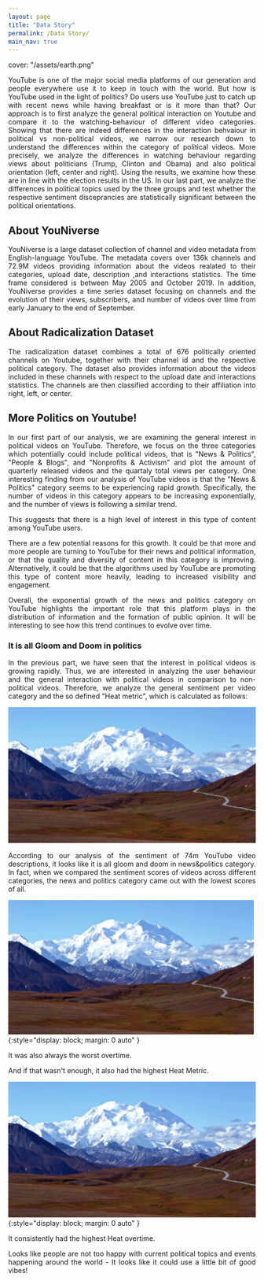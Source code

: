 ```yaml
---
layout: page
title: "Data Story"
permalink: /Data Story/
main_nav: true
---
```

cover: "/assets/earth.png"

<p style='text-align: justify;'>  
YouTube is one of the major social media platforms of our generation and people everywhere use it to keep in touch with the world. But how is YouTube used in the light of politics? Do users use YouTube just to catch up with recent news while having breakfast or is it more than that? Our approach is to first analyze the general political interaction on Youtube and compare it to the watching-behaviour of different video categories. Showing that there are indeed differences in the interaction behvaiour in political vs non-political videos, we narrow our research down to understand the differences within the category of political videos. More precisely, we analyze the differences in watching behaviour regarding views about politicians (Trump, Clinton and Obama) and also political orientation (left, center and right). Using the results, we examine how these are in line with the election results in the US. In our last part, we analyze the differences in political topics used by the three groups and test whether the respective sentiment disceprancies are statistically significant between the political orientations.
</p>
  
## About YouNiverse
<p style='text-align: justify;'>  
YouNiverse is a large dataset collection of channel and video metadata from English-language YouTube. The metadata covers over 136k channels and 72.9M videos providing information about the videos realated to their categories, upload date, description ,and interactions statistics. The time frame considered is between May 2005 and October 2019. In addition, YouNiverse provides a time series dataset focusing on channels and the evolution of their views, subscribers, and number of videos over time from early January to the end of September. 
</p>

## About Radicalization Dataset
<p style='text-align: justify;'>  
The radicalization dataset combines a total of 676 politically oriented channels on Youtube, together with their channel id and the respective political category. The dataset also provides information about the videos included in these channels with respect to the upload date and interactions statistics. The channels are then classified according to their affiliation into right, left, or center. 
</p>

## More Politics on Youtube!
<p style='text-align: justify;'>  
In our first part of our analysis, we are examining the general interest in political videos on YouTube. Therefore, we focus on the three categories which potentially could include political videos, that is "News & Politics", "People & Blogs", and "Nonprofits & Activism" and plot the amount of quarterly released videos and the quartaly total views per category. One interesting finding from our analysis of YouTube videos is that the "News & Politics" category seems to be experiencing rapid growth. Specifically, the number of videos in this category appears to be increasing exponentially, and the number of views is following a similar trend. 
</p>


<p style='text-align: justify;'>  
This suggests that there is a high level of interest in this type of content among YouTube users.
</p>

<p style='text-align: justify;'>  
There are a few potential reasons for this growth. It could be that more and more people are turning to YouTube for their news and political information, or that the quality and diversity of content in this category is improving. Alternatively, it could be that the algorithms used by YouTube are promoting this type of content more heavily, leading to increased visibility and engagement.
</p>

<p style='text-align: justify;'>  
Overall, the exponential growth of the news and politics category on YouTube highlights the important role that this platform plays in the distribution of information and the formation of public opinion. It will be interesting to see how this trend continues to evolve over time.
</p>

### It is all Gloom and Doom in politics
<p style='text-align: justify;'>  
In the previous part, we have seen that the interest in political videos is growing rapidly. Thus, we are interested in analyzing the user behaviour and the general interaction with political videos in comparison to non-political videos. Therefore, we analyze the general sentiment per video category and the so defined "Heat metric", which is calculated as follows:
</p>


<img src="assets/r.jpg">

<p style='text-align: justify;'>  
According to our analysis of the sentiment of 74m YouTube video descriptions, it looks like it is all gloom and doom in news&politics category. In fact, when we compared the sentiment scores of videos across different categories, the news and politics category came out with the lowest scores of all.
</p>
  
<img width="500" src="assets/r.jpg">{:style="display: block; margin: 0 auto" }

  
<p style='text-align: justify;'>  
It was also always the worst overtime.
</p>


<p style='text-align: justify;'>
And if that wasn't enough, it also had the highest Heat Metric.
</p>

<img src="assets/r.jpg">{:style="display: block; margin: 0 auto" }

<p style='text-align: justify;'>
It consistently had the highest Heat overtime.
</p>


<p style='text-align: justify;'>
Looks like people are not too happy with current political topics and events happening around the world - It looks like it could use a little bit of good vibes!
</p>


